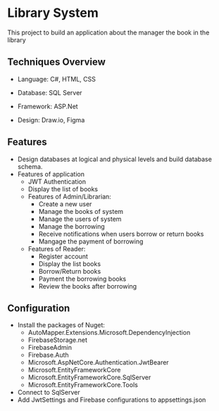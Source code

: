 
# Library System

This project to build an application about the manager the book in the library
## Techniques Overview
- Language: C#, HTML, CSS

- Database: SQL Server

- Framework: ASP.Net

- Design: Draw.io, Figma
## Features
- Design databases at logical and physical levels and build database schema.
- Features of application
    - JWT Authentication
    - Display the list of books
    - Features of Admin/Librarian:
        - Create a new user
        - Manage the books of system
        - Manage the users of system
        - Manage the borrowing
        - Receive notifications when users borrow or return books
        - Mangage the payment of borrowing
    - Features of Reader:
        - Register account
        - Display the list books
        - Borrow/Return books
        - Payment the borrowing books
        - Review the books after borrowing
## Configuration
- Install the packages of Nuget:
    - AutoMapper.Extensions.Microsoft.DependencyInjection
    - FirebaseStorage.net
    - FirebaseAdmin
    - Firebase.Auth
    - Microsoft.AspNetCore.Authentication.JwtBearer
    - Microsoft.EntityFrameworkCore
    - Microsoft.EntityFrameworkCore.SqlServer
    - Microsoft.EntityFrameworkCore.Tools
- Connect to SqlServer
- Add JwtSettings and Firebase configurations to appsettings.json
